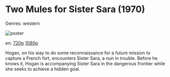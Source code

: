 # Two Mules for Sister Sara (1970)

Genres: western

![poster](http://image.tmdb.org/t/p/w500/o2miC0ZiOaX4ob9LQCjQw3P2V7z.jpg)

en:
  [720p](magnet:?xt=urn:btih:796EEE31CDCD091F7892115028B4804BC424A731&tr=udp://glotorrents.pw:6969/announce&tr=udp://tracker.opentrackr.org:1337/announce&tr=udp://torrent.gresille.org:80/announce&tr=udp://tracker.openbittorrent.com:80&tr=udp://tracker.coppersurfer.tk:6969&tr=udp://tracker.leechers-paradise.org:6969&tr=udp://p4p.arenabg.ch:1337&tr=udp://tracker.internetwarriors.net:1337)
  [1080p](magnet:?xt=urn:btih:280AB0E190CCC16A8877A37C47B103CF167E467A&tr=udp://glotorrents.pw:6969/announce&tr=udp://tracker.opentrackr.org:1337/announce&tr=udp://torrent.gresille.org:80/announce&tr=udp://tracker.openbittorrent.com:80&tr=udp://tracker.coppersurfer.tk:6969&tr=udp://tracker.leechers-paradise.org:6969&tr=udp://p4p.arenabg.ch:1337&tr=udp://tracker.internetwarriors.net:1337)
  


Hogan, on his way to do some reconnaissance for a future mission to capture a French fort, encounters Sister Sara, a nun in trouble. Before he knows it, Hogan is accompanying Sister Sara in the dangerous frontier while she seeks to achieve a hidden goal.